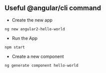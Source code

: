 ## Useful @angular/cli command

* Create the new app

```
ng new angular2-hello-world
```

* Run the App

```
npm start
```

* Create a new component

```
ng generate component hello-world
```

